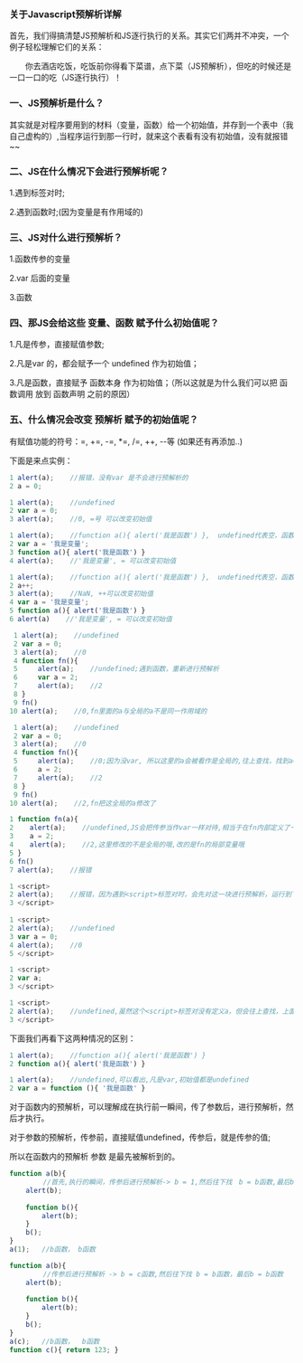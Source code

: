 ### 关于Javascript预解析详解

首先，我们得搞清楚JS预解析和JS逐行执行的关系。其实它们两并不冲突，一个例子轻松理解它们的关系：

　　你去酒店吃饭，吃饭前你得看下菜谱，点下菜（JS预解析），但吃的时候还是一口一口的吃（JS逐行执行）！

### 一、JS预解析是什么？

其实就是对程序要用到的材料（变量，函数）给一个初始值，并存到一个表中（我自己虚构的）,当程序运行到那一行时，就来这个表看有没有初始值，没有就报错~~


### 二、JS在什么情况下会进行预解析呢？

1.遇到<script></script>标签对时;

2.遇到函数时;(因为变量是有作用域的)
 

### 三、JS对什么进行预解析？

1.函数传参的变量  

2.var 后面的变量

3.函数


### 四、那JS会给这些 变量、函数 赋予什么初始值呢？

1.凡是传参，直接赋值参数;

2.凡是var 的，都会赋予一个 undefined 作为初始值；

3.凡是函数，直接赋予 函数本身 作为初始值；（所以这就是为什么我们可以把 函数调用 放到  函数声明 之前的原因）

 
### 五、什么情况会改变 预解析 赋予的初始值呢？ 

有赋值功能的符号：=,  +=,  -=,  *=,  /=,  ++,  --等 (如果还有再添加..)

 
下面是来点实例：

```Javascript
1 alert(a);    //报错，没有var 是不会进行预解析的
2 a = 0;

1 alert(a);    //undefined
2 var a = 0;
3 alert(a);    //0, =号 可以改变初始值

1 alert(a);    //function a(){ alert('我是函数') },  undefined代表空，函数不是空的，当然要不是空的啦！
2 var a = '我是变量';
3 function a(){ alert('我是函数') }
4 alert(a);    //'我是变量', = 可以改变初始值

1 alert(a);    //function a(){ alert('我是函数') },  undefined代表空，函数不是空的，当然要不是空的啦！
2 a++;
3 alert(a);    //NaN, ++可以改变初始值
4 var a = '我是变量';
5 function a(){ alert('我是函数') }
6 alert(a)    //'我是变量', = 可以改变初始值
```

```Javascript
 1 alert(a);    //undefined
 2 var a = 0;
 3 alert(a);    //0
 4 function fn(){
 5     alert(a);    //undefined;遇到函数，重新进行预解析
 6     var a = 2;
 7     alert(a);    //2
 8 }
 9 fn()
10 alert(a);    //0,fn里面的a与全局的a不是同一作用域的
```

```Javascript
 1 alert(a);    //undefined
 2 var a = 0;
 3 alert(a);    //0
 4 function fn(){
 5     alert(a);    //0;因为没var, 所以这里的a会被看作是全局的,往上查找，找到a=0,所以是0，如果全局也没有就会报错
 6     a = 2;
 7     alert(a);    //2
 8 }
 9 fn()
10 alert(a);    //2,fn把这全局的a修改了
```

```Javascript
1 function fn(a){
2    alert(a);    //undefined,JS会把传参当作var一样对待,相当于在fn内部定义了一个变量--> var a;
3    a = 2;
4    alert(a);    //2,这里修改的不是全局的哦,改的是fn的局部变量哦
5 }
6 fn()
7 alert(a);    //报错
```
 
```Javascript
1 <script>
2 alert(a);    //报错，因为遇到<script>标签对时，会先对这一块进行预解析，运行到下面的才会再进行预解析，下面没预解析，所以找不到a，于是报错了
3 </script>
 
1 <script>
2 alert(a);    //undefined
3 var a = 0;
4 alert(a);    //0
5 </script>
```

```Javascript
1 <script>
2 var a;    
3 </script>

1 <script>
2 alert(a);    //undefined,虽然这个<script>标签对没有定义a，但会往上查找，上面的个<script>标签定义了，所以为undefined
3 </script>
```
 

 下面我们再看下这两种情况的区别： 
 
```Javascript
1 alert(a);    //function a(){ alert('我是函数') }
2 function a(){ alert('我是函数') }

1 alert(a);    //undefined,可以看出,凡是var,初始值都是undefined
2 var a = function (){ '我是函数' }
```


对于函数内的预解析，可以理解成在执行前一瞬间，传了参数后，进行预解析，然后才执行。

对于参数的预解析，传参前，直接赋值undefined，传参后，就是传参的值;

所以在函数内的预解析  参数 是最先被解析到的。 

```Javascript
function a(b){
　　　　　//首先,执行的瞬间，传参后进行预解析-> b = 1,然后往下找　b = b函数,最后b = b函数
    alert(b);
 
    function b(){
        alert(b);
    }
    b();
}
a(1);   //b函数， b函数
```

```Javascript
function a(b){
　　　　　//传参后进行预解析 -> b = c函数,然后往下找 b = b函数，最后b = b函数　　　
    alert(b);
 
    function b(){
        alert(b);
    }
    b();
}
a(c);   //b函数，  b函数
function c(){ return 123; }
```


